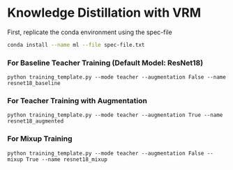 # Knowledge Distillation with VRM

First, replicate the conda environment using the spec-file

```bash
conda install --name ml --file spec-file.txt
```

### For Baseline Teacher Training (Default Model: ResNet18)

```
python training_template.py --mode teacher --augmentation False --name resnet18_baseline
```

### For Teacher Training with Augmentation

```
python training_template.py --mode teacher --augmentation True --name resnet18_augmented
```

### For Mixup Training

```
python training_template.py --mode teacher --augmentation False --mixup True --name resnet18_mixup
```

